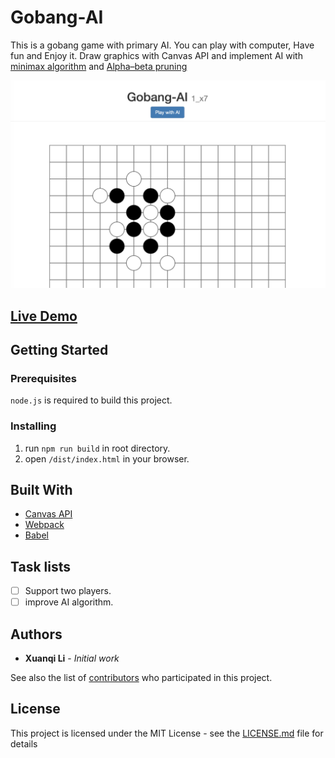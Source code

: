 # Gobang-AI

This is a gobang game with primary AI. You can play with computer, Have fun and Enjoy it.
Draw graphics with Canvas API and implement AI with [minimax algorithm](https://en.wikipedia.org/wiki/Minimax) and [Alpha–beta pruning](https://en.wikipedia.org/wiki/Alpha%E2%80%93beta_pruning)

![Screenshot](https://github.com/LiXuanqi/gobang-AI/blob/master/screenshots/1.jpg)

## [Live Demo](http://gobang.lixuanqi.me/)

## Getting Started

### Prerequisites

 `node.js`  is required to build this project.

### Installing

1. run `npm run build` in root directory.
2. open `/dist/index.html` in your browser.
## Built With

* [Canvas API](https://developer.mozilla.org/en-US/docs/Web/API/Canvas_API)
* [Webpack](https://webpack.js.org/)
* [Babel](https://babeljs.io/)

## Task lists

- [ ] Support two players.
- [ ] improve AI algorithm.

## Authors

* **Xuanqi Li** - *Initial work*

See also the list of [contributors](https://github.com/LiXuanqi/gobang-AI/graphs/contributors) who participated in this project.

## License

This project is licensed under the MIT License - see the [LICENSE.md](LICENSE.md) file for details
